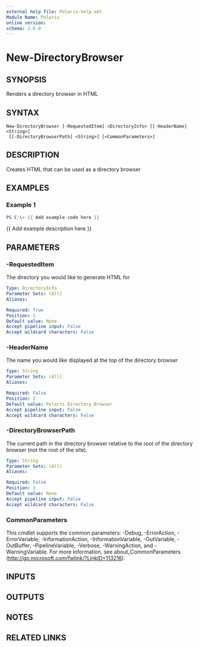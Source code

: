 ```yaml
---
external help file: Polaris-help.xml
Module Name: Polaris
online version:
schema: 2.0.0
---
```


# New-DirectoryBrowser

## SYNOPSIS
Renders a directory browser in HTML

## SYNTAX

```
New-DirectoryBrowser [-RequestedItem] <DirectoryInfo> [[-HeaderName] <String>]
 [[-DirectoryBrowserPath] <String>] [<CommonParameters>]
```

## DESCRIPTION
Creates HTML that can be used as a directory browser

## EXAMPLES

### Example 1
```powershell
PS C:\> {{ Add example code here }}
```

{{ Add example description here }}

## PARAMETERS

### -RequestedItem
The directory you would like to generate HTML for

```yaml
Type: DirectoryInfo
Parameter Sets: (All)
Aliases:

Required: True
Position: 1
Default value: None
Accept pipeline input: False
Accept wildcard characters: False
```

### -HeaderName
The name you would like displayed at the top of the directory browser

```yaml
Type: String
Parameter Sets: (All)
Aliases:

Required: False
Position: 2
Default value: Polaris Directory Browser
Accept pipeline input: False
Accept wildcard characters: False
```

### -DirectoryBrowserPath
The current path in the directory browser relative to the root of the directory
browser (not the root of the site).

```yaml
Type: String
Parameter Sets: (All)
Aliases:

Required: False
Position: 3
Default value: None
Accept pipeline input: False
Accept wildcard characters: False
```

### CommonParameters
This cmdlet supports the common parameters: -Debug, -ErrorAction, -ErrorVariable, -InformationAction, -InformationVariable, -OutVariable, -OutBuffer, -PipelineVariable, -Verbose, -WarningAction, and -WarningVariable. For more information, see about_CommonParameters (http://go.microsoft.com/fwlink/?LinkID=113216).

## INPUTS

## OUTPUTS

## NOTES

## RELATED LINKS
